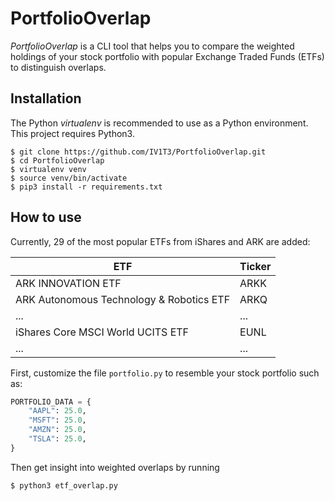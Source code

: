 # PortfolioOverlap

_PortfolioOverlap_ is a CLI tool that helps you to compare the weighted holdings of your stock portfolio with popular Exchange Traded Funds (ETFs) to distinguish overlaps.

## Installation

The Python _virtualenv_ is recommended to use as a Python environment. This project requires Python3.

```console
$ git clone https://github.com/IV1T3/PortfolioOverlap.git
$ cd PortfolioOverlap
$ virtualenv venv
$ source venv/bin/activate
$ pip3 install -r requirements.txt
```

## How to use

Currently, 29 of the most popular ETFs from iShares and ARK are added:

| ETF                                      | Ticker |
| ---------------------------------------- | ------ |
| ARK INNOVATION ETF                       | ARKK   |
| ARK Autonomous Technology & Robotics ETF | ARKQ   |
| ...                                      | ...    |
| iShares Core MSCI World UCITS ETF        | EUNL   |
| ...                                      | ...    |

First, customize the file `portfolio.py` to resemble your stock portfolio such as:

```python
PORTFOLIO_DATA = {
    "AAPL": 25.0,
    "MSFT": 25.0,
    "AMZN": 25.0,
    "TSLA": 25.0,
}
```

Then get insight into weighted overlaps by running

```console
$ python3 etf_overlap.py
```
